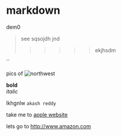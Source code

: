 # markdown
dem0
> see
> sqsojdh
> jnd
>>>>>> ekjhsdm

``


pics of ![northwest](screenshot.jpg)

**bold**<br>
*italic*


lkhgnlw
``
akash reddy
``

take me to [apple website](https://www.apple.com)

lets go to <http://www.amazon.com>

